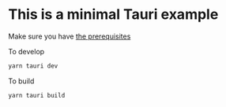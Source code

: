 
# This is a minimal Tauri example

Make sure you have [the prerequisites](https://tauri.studio/docs/getting-started/prerequisites)

To develop

```sh
yarn tauri dev
```

To build

```sh
yarn tauri build
```
